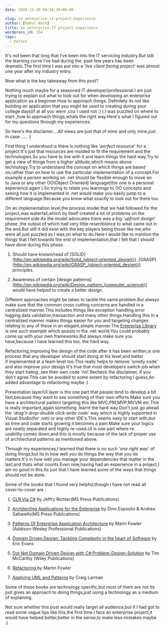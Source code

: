 ```yaml
---
date: 2010-12-20 04:54:39+00:00

slug: an-enterprise-it-project-experience
author: [Rahul Nath]
title: An enterprise IT project experience
wordpress_id: 154
tags:
  - Dotnet
---
```


It's not been that long that I've been into the IT servicing industry.But still the learning curve I've had during the  past few years has been dramatic.The first time I was put into a '_live client facing project_' was almost one year after my industry entry.

Now what is the key takeaway from this post?

Nothing much maybe for a seasoned IT developer/professional.I am just trying to explain out what to look out for when developing an enterprise application as a beginner.How to approach things. Definitely its not like building an application that you might be used to creating during your college days(if at all you were ,coz I used not :) ).I was puzzled on where to start ,how to approach things,whats the right way.Here's what I figured out for my questions through my experiences.

So here's the disclamer....All views are just that of mine and only mine,just in case ..... :)

First thing I understood is there is nothing like '_perfect resource_' for a project.It's just that resources are molded to fit the requirement and the technologies.So you have to live with it and learn things the hard way.Try to get a view of things from a higher altitude,which means above technology.Try to understand the concept on which things are based on,rather than on how to use the particular implementation of a concept.For example a person working on .net should be flexible enough to move on to Java or any other OO(Object Oriented) language(this one is a personal experience again ).So trying to relate you learnings to OO concepts and seeing how it is implemented in .net would make you easily jump to a different language.Because you know what exactly to look out for there too.

On an implementation level,the process model that we had followed for the project,was waterfall,which by itself created a lot of problems on the requirement side.As the model advocates there was a big '_upfront design_' phase ,the output of which had very little resemblance to what came out in the end.But still it did exist with the key players being those like me,who were all just puzzled as I was,on what to do.Here I would like to mention the things that I felt towards the end of implementation,that I felt that I should have done during this phase.

1. Should have known/read of [SOLID](http://en.wikipedia.org/wiki/Solid_(object-oriented_design\)) ,[GRASP](http://en.wikipedia.org/wiki/GRASP_(object-oriented_design\)) principles.

2) Awareness of certain [design patterns](http://en.wikipedia.org/wiki/Design_pattern_(computer_science\)) would have helped to create a better design.

Different approaches might be taken to tackle the same problem.But always make sure that the common cross cutting concerns are handled in a centralized manner.This includes things like exception handling,error logging,data validation,transaction and many other things.Handling this in a centralized manner makes things easier for you and targeting changes relating to any of these in an elegant,simple manner.The [Enterprise Library](http://msdn.microsoft.com/library/cc467894.aspx) is one such example which assists in the .net world.You could probably come up with your own frameworks.But always make sure you have,because I have learned this too..the hard way.

Refactoring,improving the design of the code after it has been written,is one process that any developer should start doing at his level,and better if implemented at a team level too.This really helps to remove 'smelly code' and also improve your design.It's true that most developers switch job when they start hating ,see their own code '_rot_'.Recheck the disclaimer, if you don't agree.This can be avoided to some extent by refactoring I guess,An added advantage to refactoring maybe :)

Presentation layer/UI layer is the one part that people tend to develop a bit fast,because they want to see something of their own efforts.Make sure you have a architectural pattern targeting this like MVC,PM,MVP,MVVM etc.This is really important,again something  learnt the hard way.Don't just go ahead the '_drag'n drop-double click-write code_' way which is highly supported in Visual Studio(for .net) or any other IDE's.This seems easy to start with,but as time and code starts growing it becomes a pain.Make sure your logics are neatly separated and highly re-used.UI is one part where re usability comes down,and this is mostly because of the lack of proper use of architectural patterns as mentioned above.

Through my experiences,I learned that there is no such '_one right way_' of doing things,but its in how well you do things the way that you do matters.It's in how well you manage your dependencies that matter in the last,and thats what counts.Even now,having had an experience in a project,I am no good in this.Its just that I have learned some of the ways that things should not be done.

Some of the books that I found very helpful,though I have not read all cover-to-cover are :

1. [ CLR Via C#](http://www.microsoft.com/learning/en/us/book.aspx?ID=6522&locale=en-us) by Jeffry Richter(MS Press Publications)

2) [Architecting Applications for the Enterprise](http://www.microsoft.com/learning/en/us/Book.aspx?ID=12863&locale=en-us) by Dino Esposito & Andrea Saltarello(MS Press Publications)

3. [Patterns Of Enterprise Application Architecture](http://www.informit.com/store/product.aspx?isbn=0321127420) by Marin Fowler (Addison-Wesley Professional Publications)

4) [ Domain Driven Design: Tackling Complexity in the heart of Software](http://www.amazon.com/Domain-Driven-Design-Tackling-Complexity-Software/dp/0321125215) by Eric Evans

5. [Dot Net Domain Driven Design with C#:Problem-Design-Solution](http://as.wiley.com/WileyCDA/WileyTitle/productCd-0470147563.html) by Tim McCarthy (Wiley Publications)

6) [Refactoring ](http://www.amazon.com/Refactoring-Improving-Design-Existing-Code/dp/0201485672)by Martin Fowler

7. [Applying UML and Patterns](http://www.amazon.com/Applying-UML-Patterns-Craig-Larman/dp/0137488807) by Craig Larman

Some of these books are technology specific,but most of them are not.Its just gives an approach to doing things,just using a technology as a medium of explaining.

Not sure whether this post would really target all audience,but if I had got to read some vague tips like this,the first time I face an enterprise project,it would have helped better,better in the sense,to make less mistakes maybe :)
